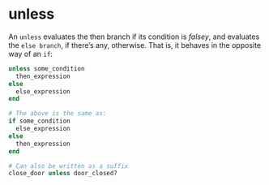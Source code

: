 # unless

An `unless` evaluates the then branch if its condition is *falsey*, and evaluates the `else branch`, if there’s any, otherwise. That is, it behaves in the opposite way of an `if`:

```ruby
unless some_condition
  then_expression
else
  else_expression
end

# The above is the same as:
if some_condition
  else_expression
else
  then_expression
end

# Can also be written as a suffix
close_door unless door_closed?
```
